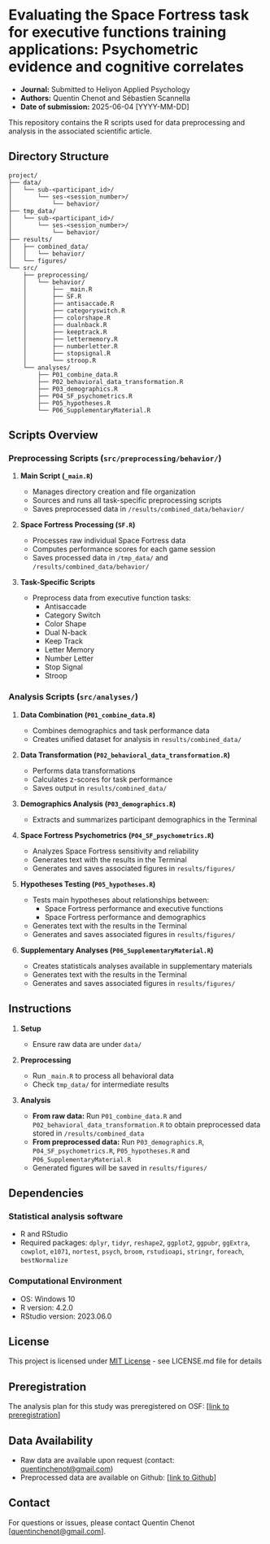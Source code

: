 # Evaluating the Space Fortress task for executive functions training applications: Psychometric evidence and cognitive correlates
- **Journal:** Submitted to Heliyon Applied Psychology
- **Authors:** Quentin Chenot and Sébastien Scannella
- **Date of submission:** 2025-06-04 [YYYY-MM-DD]

This repository contains the R scripts used for data preprocessing and analysis in the associated scientific article.

## **Directory Structure**
```
project/
├── data/
│   └── sub-<participant_id>/
│       └── ses-<session_number>/
│           └── behavior/
├── tmp_data/
│   └── sub-<participant_id>/
│       └── ses-<session_number>/
│           └── behavior/
├── results/
│   ├── combined_data/
│   │   └── behavior/
│   └── figures/
└── src/
    ├── preprocessing/
    │   └── behavior/
    │       ├── _main.R
    │       ├── SF.R
    │       ├── antisaccade.R
    │       ├── categoryswitch.R
    │       ├── colorshape.R
    │       ├── dualnback.R
    │       ├── keeptrack.R
    │       ├── lettermemory.R
    │       ├── numberletter.R
    │       ├── stopsignal.R
    │       └── stroop.R  
    └── analyses/
        ├── P01_combine_data.R
        ├── P02_behavioral_data_transformation.R
        ├── P03_demographics.R
        ├── P04_SF_psychometrics.R
        ├── P05_hypotheses.R
        └── P06_SupplementaryMaterial.R
```

## **Scripts Overview**

### **Preprocessing Scripts (`src/preprocessing/behavior/`)**

1. **Main Script (`_main.R`)**
   - Manages directory creation and file organization
   - Sources and runs all task-specific preprocessing scripts
   - Saves preprocessed data in `/results/combined_data/behavior/`

2. **Space Fortress Processing (`SF.R`)**
   - Processes raw individual Space Fortress data
   - Computes performance scores for each game session
   - Saves processed data in `/tmp_data/` and `/results/combined_data/behavior/`

3. **Task-Specific Scripts**
   - Preprocess data from executive function tasks:
     - Antisaccade
     - Category Switch
     - Color Shape
     - Dual N-back
     - Keep Track
     - Letter Memory
     - Number Letter
     - Stop Signal
     - Stroop

### **Analysis Scripts (`src/analyses/`)**

1. **Data Combination (`P01_combine_data.R`)**
   - Combines demographics and task performance data
   - Creates unified dataset for analysis in `results/combined_data/`

2. **Data Transformation (`P02_behavioral_data_transformation.R`)**
   - Performs data transformations
   - Calculates z-scores for task performance
   - Saves output in `results/combined_data/`

3. **Demographics Analysis (`P03_demographics.R`)**
   - Extracts and summarizes participant demographics in the Terminal

4. **Space Fortress Psychometrics (`P04_SF_psychometrics.R`)**
   - Analyzes Space Fortress sensitivity and reliability
   - Generates text with the results in the Terminal
   - Generates and saves associated figures in `results/figures/`

5. **Hypotheses Testing (`P05_hypotheses.R`)**
   - Tests main hypotheses about relationships between:
     - Space Fortress performance and executive functions
     - Space Fortress performance and demographics
   - Generates text with the results in the Terminal  
   - Generates and saves associated figures in `results/figures/`

6. **Supplementary Analyses (`P06_SupplementaryMaterial.R`)**
   - Creates statisticals analyses available in supplementary materials
   - Generates text with the results in the Terminal
   - Generates and saves associated figures in `results/figures/`

## **Instructions**

1. **Setup**
   - Ensure raw data are under `data/`

2. **Preprocessing**
   - Run `_main.R` to process all behavioral data
   - Check `tmp_data/` for intermediate results

3. **Analysis**
   - **From raw data:** Run `P01_combine_data.R` and `P02_behavioral_data_transformation.R` to obtain preprocessed data stored in `/results/combined_data`
   - **From preprocessed data:** Run `P03_demographics.R`, `P04_SF_psychometrics.R`, `P05_hypotheses.R` and `P06_SupplementaryMaterial.R`
   - Generated figures will be saved in `results/figures/`

## **Dependencies**

### **Statistical analysis software**
- R and RStudio
- Required packages: `dplyr`, `tidyr`, `reshape2`, `ggplot2`, `ggpubr`, `ggExtra`, `cowplot`, `e1071`, `nortest`, `psych`, `broom`, `rstudioapi`, `stringr`, `foreach`, `bestNormalize`

### **Computational Environment**
- OS: Windows 10
- R version: 4.2.0
- RStudio version: 2023.06.0

## **License**
This project is licensed under [MIT License](LICENSE.md) - see LICENSE.md file for details

## **Preregistration**
The analysis plan for this study was preregistered on OSF: [[link to preregistration](https://osf.io/5t3re/)]

## **Data Availability**
- Raw data are available upon request (contact: quentinchenot@gmail.com)
- Preprocessed data are available on Github: [[link to Github](https://github.com/Chenot/SF_EFs/)]

## **Contact**
For questions or issues, please contact Quentin Chenot [quentinchenot@gmail.com].
